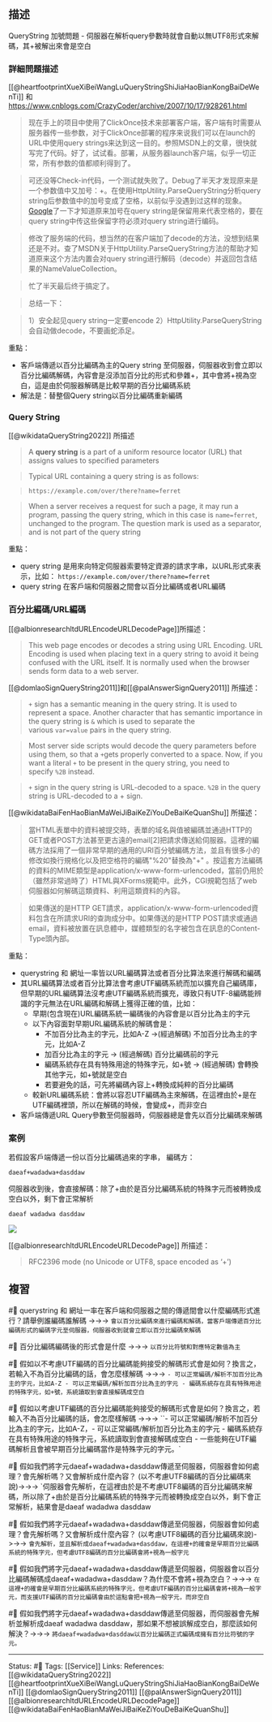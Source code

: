 

## 描述
QueryString 加號問題 - 伺服器在解析query參數時就會自動以無UTF8形式來解碼，其+被解出來會是空白


### 詳細問題描述


[[@heartfootprintXueXiBeiWangLuQueryStringShiJiaHaoBianKongBaiDeWenTi]] 和
https://www.cnblogs.com/CrazyCoder/archive/2007/10/17/928261.html
> 现在手上的项目中使用了ClickOnce技术来部署客户端，客户端有时需要从服务器传一些参数，对于ClickOnce部署的程序来说我们可以在launch的URL中使用query strings来达到这一目的。参照MSDN上的文章，很快就写完了代码。好了，试试看。部署，从服务器launch客户端，似乎一切正常，所有参数的值都顺利得到了。

> 可还没等Check-in代码，一个测试就失败了。Debug了半天才发现原来是一个参数值中又加号：+。在使用HttpUtility.ParseQueryString分析query string后参数值中的加号变成了空格，以前似乎没遇到过这样的现象。[Google](http://www.google.cn/search?q=querystring+plus+sign&complete=1&hl=zh-CN&newwindow=1&rlz=1T4GGIG_enCN241CN241)了一下才知道原来加号在query string是保留用来代表空格的，要在query string中传这些保留字符必须对query string进行编码。

> 修改了服务端的代码，想当然的在客户端加了decode的方法，没想到结果还是不对。查了MSDN关于HttpUtility.ParseQueryString方法的帮助才知道原来这个方法内置会对query string进行解码（decode）并返回包含结果的NameValueCollection。

> 忙了半天最后终于搞定了。

> 总结一下：

> 1）安全起见query string一定要encode
> 2）HttpUtility.ParseQueryString会自动做decode，不要画蛇添足。


重點：
- 客戶端傳遞以百分比編碼為主的Query string 至伺服器，伺服器收到會立即以百分比編碼解碼，內容會是沒添加百分比的形式和參雜+，其中會將+視為空白，這是由於伺服器解碼是比較早期的百分比編碼系統
- 解法是：替整個Query string以百分比編碼重新編碼

### Query String
[[@wikidataQueryString2022]] 所描述
> A **query string** is a part of a uniform resource locator (URL) that assigns values to specified parameters

> Typical URL containing a query string is as follows:

> `https://example.com/over/there?name=ferret`

> When a server receives a request for such a page, it may run a program, passing the query string, which in this case is `name=ferret`, unchanged to the program. The question mark is used as a separator, and is not part of the query string

重點：
- query string 是用來向特定伺服器索要特定資源的請求字串，以URL形式來表示，比如：
`https://example.com/over/there?name=ferret`
- query string 在客戶端和伺服器之間會以百分比編碼或者URL編碼

### 百分比編碼/URL編碼
[[@albionresearchltdURLEncodeURLDecodePage]]所描述：
> This web page encodes or decodes a string using URL Encoding. URL Encoding is used when placing text in a query string to avoid it being confused with the URL itself. It is normally used when the browser sends form data to a web server.

[[@domlaoSignQueryString2011]]和[[@palAnswerSignQuery2011]] 所描述：

> `+` sign has a semantic meaning in the query string. It is used to represent a space. Another character that has semantic importance in the query string is `&` which is used to separate the various `var=value` pairs in the query string.

> Most server side scripts would decode the query parameters before using them, so that a `+`gets properly converted to a space. Now, if you want a literal `+` to be present in the query string, you need to specify `%2B` instead.

> `+` sign in the query string is URL-decoded to a space. `%2B` in the query string is URL-decoded to a + sign.



[[@wikidataBaiFenHaoBianMaWeiJiBaiKeZiYouDeBaiKeQuanShu]] 所描述：
> 當HTML表單中的資料被提交時，表單的域名與值被編碼並通過HTTP的GET或者POST方法甚至更古遠的email[2]把請求傳送給伺服器。這裡的編碼方法採用了一個非常早期的通用的URI百分號編碼方法，並且有很多小的修改如換行規格化以及把空格符的編碼"%20"替換為"+" 。按這套方法編碼的資料的MIME類型是application/x-www-form-urlencoded，當前仍用於（雖然非常過時了）HTML與XForms規範中。此外，CGI規範包括了web伺服器如何解碼這類資料、利用這類資料的內容。

> 如果傳送的是HTTP GET請求，application/x-www-form-urlencoded資料包含在所請求URI的查詢成分中。如果傳送的是HTTP POST請求或通過email，資料被放置在訊息體中，媒體類型的名字被包含在訊息的Content-Type頭內部。




重點：
- querystring 和 網址一率皆以URL編碼算法或者百分比算法來進行解碼和編碼
- 其URL編碼算法或者百分比算法會考慮UTF編碼系統而加以擴充自己編碼庫，但早期的URL編碼算法沒考慮UTF編碼系統而擴充，導致只有UTF-8編碼能辨識的字元無法在URL編碼和解碼上獲得正確的值，比如：
	- 早期(包含現在)URL編碼系統一編碼後的內容會是以百分比為主的字元
	- 以下內容面對早期URL編碼系統的解碼會是：
		- 不加百分比為主的字元，比如A-Z ->(經過解碼) 不加百分比為主的字元，比如A-Z
		- 加百分比為主的字元 -> (經過解碼) 百分比編碼前的字元
		- 編碼系統存在具有特殊用途的特殊字元，如+號 -> (經過解碼) 會轉換其他字元，如+號就是空白 
		- 若要避免的話，可先將編碼內容上+轉換成純粹的百分比編碼
	- 較新URL編碼系統：會將以容忍UTF編碼為主來解碼，在這裡由於+是在UTF編碼裡頭，所以在解碼的時候，會變成+，而非空白
- 客戶端傳遞URL Query參數至伺服器時，伺服器總是會先以百分比編碼來解碼



### 案例
若假設客戶端傳遞一份以百分比編碼過來的字串，
編碼方：
```
daeaf+wadadwa+dasddaw
```


伺服器收到後，會直接解碼：除了+由於是百分比編碼系統的特殊字元而被轉換成空白以外，剩下會正常解析
```
daeaf wadadwa dasddaw
```

![](https://res.cloudinary.com/dqfxgtyoi/image/upload/v1656580534/blog/encode-and-decode/querystring-decoded-text_djvibd.png)

[[@albionresearchltdURLEncodeURLDecodePage]] 所描述：
> RFC2396 mode (no Unicode or UTF8, space encoded as ‘+’)

## 複習
#🧠  querystring 和 網址一率在客戶端和伺服器之間的傳遞間會以什麼編碼形式進行？請舉例誰編碼誰解碼 ->->-> `會以百分比編碼來進行編碼和解碼，當客戶端傳遞百分比編碼形式的編碼字元至伺服器，伺服器收到就會立即以百分比編碼來解碼`

#🧠 百分比編碼編碼後的形式會是什麼 ->->-> `以百分比符號和對應特定數值為主`


#🧠 假如以不考慮UTF編碼的百分比編碼能夠接受的解碼形式會是如何？換言之，若輸入不為百分比編碼的話，會怎麼樣解碼 ->->-> `- 可以正常編碼/解析不加百分比為主的字元，比如A-Z - 可以正常編碼/解析加百分比為主的字元 - 編碼系統存在具有特殊用途的特殊字元，如+號，系統讀取到會直接解碼成空白`

#🧠 假如以考慮UTF編碼的百分比編碼能夠接受的解碼形式會是如何？換言之，若輸入不為百分比編碼的話，會怎麼樣解碼   ->->-> ``- 可以正常編碼/解析不加百分比為主的字元，比如A-Z，- 可以正常編碼/解析加百分比為主的字元 - 編碼系統存在具有特殊用途的特殊字元，系統讀取到會直接解碼成空白 - 一些能夠在UTF編碼解析且會被早期百分比編碼當作是特殊字元的字元。`

#🧠 假如我們將字元daeaf+wadadwa+dasddaw傳遞至伺服器，伺服器會如何處理？會先解析嗎？又會解析成什麼內容？ (以不考慮UTF8編碼的百分比編碼來說)->->-> `伺服器會先解析，在這裡由於是不考慮UTF8編碼的百分比編碼來解碼，所以除了+由於是百分比編碼系統的特殊字元而被轉換成空白以外，剩下會正常解析，結果會是daeaf wadadwa dasddaw

#🧠 假如我們將字元daeaf+wadadwa+dasddaw傳遞至伺服器，伺服器會如何處理？會先解析嗎？又會解析成什麼內容？ (以考慮UTF8編碼的百分比編碼來說)->->-> `會先解析，並且解析成daeaf+wadadwa+dasddaw，在這裡+的確會是早期百分比編碼系統的特殊字元，但考慮UTF8編碼的百分比編碼會將+視為一般字元`

#🧠 假如我們將字元daeaf+wadadwa+dasddaw傳遞至伺服器，伺服器會以百分比編碼解碼成daeaf+wadadwa+dasddaw？為什麼不會將+視為空白？->->-> `在這裡+的確會是早期百分比編碼系統的特殊字元，但考慮UTF編碼的百分比編碼會將+視為一般字元，而支援UTF編碼的百分比編碼會由於這點會把+視為一般字元，而非空白`

#🧠 假如我們將字元daeaf+wadadwa+dasddaw傳遞至伺服器，而伺服器會先解析並解析成daeaf wadadwa dasddaw，那如果不想被誤解成空白，那麼該如何解決？->->-> `將daeaf+wadadwa+dasddaw以百分比編碼正式編碼成擁有百分比符號的字元。`


---
Status: #🌱 
Tags:
[[Service]]
Links:
References:
[[@wikidataQueryString2022]]
[[@heartfootprintXueXiBeiWangLuQueryStringShiJiaHaoBianKongBaiDeWenTi]]
[[@domlaoSignQueryString2011]]
[[@palAnswerSignQuery2011]]
[[@albionresearchltdURLEncodeURLDecodePage]]
[[@wikidataBaiFenHaoBianMaWeiJiBaiKeZiYouDeBaiKeQuanShu]]
